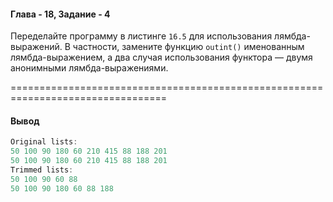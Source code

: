 #### Глава - 18, Задание - 4 ####

Переделайте программу в листинге ```16.5``` для использования лямбда-выражений.
В частности, замените функцию ```outint()``` именованным лямбда-выражением, а
два случая использования функтора — двумя анонимными лямбда-выражениями.

=================================================================================
#### Вывод ####
```objectivec
Original lists:
50 100 90 180 60 210 415 88 188 201
50 100 90 180 60 210 415 88 188 201
Trimmed lists:
50 100 90 60 88
50 100 90 180 60 88 188
```